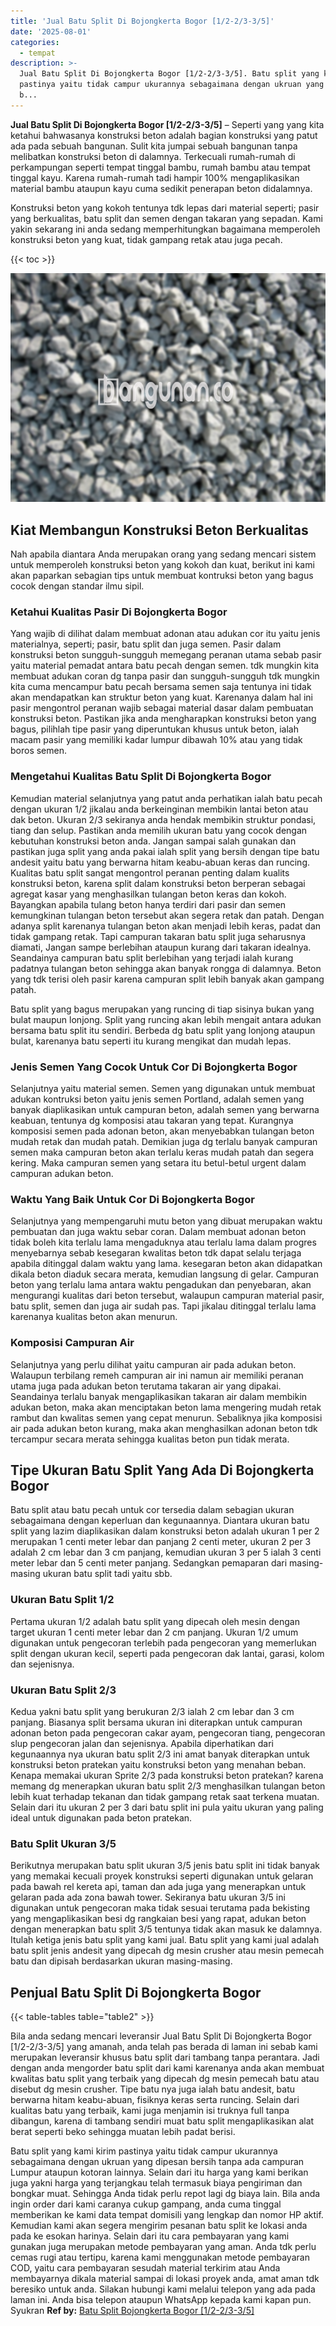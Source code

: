 ```yaml
---
title: 'Jual Batu Split Di Bojongkerta Bogor [1/2-2/3-3/5]'
date: '2025-08-01'
categories:
  - tempat
description: >-
  Jual Batu Split Di Bojongkerta Bogor [1/2-2/3-3/5]. Batu split yang kami kirim
  pastinya yaitu tidak campur ukurannya sebagaimana dengan ukruan yang dipesan
  b...
---
```


**Jual Batu Split Di Bojongkerta Bogor \[1/2-2/3-3/5\]** – Seperti yang yang kita ketahui bahwasanya konstruksi beton adalah bagian konstruksi yang patut ada pada sebuah bangunan. Sulit kita jumpai sebuah bangunan tanpa melibatkan konstruksi beton di dalamnya. Terkecuali rumah-rumah di perkampungan seperti tempat tinggal bambu, rumah bambu atau tempat tinggal kayu. Karena rumah-rumah tadi hampir 100% mengaplikasikan material bambu ataupun kayu cuma sedikit penerapan beton didalamnya.

Konstruksi beton yang kokoh tentunya tdk lepas dari material seperti; pasir yang berkualitas, batu split dan semen dengan takaran yang sepadan. Kami yakin sekarang ini anda sedang memperhitungkan bagaimana memperoleh konstruksi beton yang kuat, tidak gampang retak atau juga pecah.

{{< toc >}}

![Jual Batu Split Di Bojongkerta Bogor [1/2-2/3-3/5]](/images/jual-batu-split-36.png)

## Kiat Membangun Konstruksi Beton Berkualitas

Nah apabila diantara Anda merupakan orang yang sedang mencari sistem untuk memperoleh konstruksi beton yang kokoh dan kuat, berikut ini kami akan paparkan sebagian tips untuk membuat kontruksi beton yang bagus cocok dengan standar ilmu sipil.

### Ketahui Kualitas Pasir Di Bojongkerta Bogor

Yang wajib di dilihat dalam membuat adonan atau adukan cor itu yaitu jenis materialnya, seperti; pasir, batu split dan juga semen. Pasir dalam konstruksi beton sungguh-sungguh memegang peranan utama sebab pasir yaitu material pemadat antara batu pecah dengan semen. tdk mungkin kita membuat adukan coran dg tanpa pasir dan sungguh-sungguh tdk mungkin kita cuma mencampur batu pecah bersama semen saja tentunya ini tidak akan mendapatkan kan struktur beton yang kuat. Karenanya dalam hal ini pasir mengontrol peranan wajib sebagai material dasar dalam pembuatan konstruksi beton. Pastikan jika anda mengharapkan konstruksi beton yang bagus, pilihlah tipe pasir yang diperuntukan khusus untuk beton, ialah macam pasir yang memiliki kadar lumpur dibawah 10% atau yang tidak boros semen.

### Mengetahui Kualitas Batu Split Di Bojongkerta Bogor

Kemudian material selanjutnya yang patut anda perhatikan ialah batu pecah dengan ukuran 1/2 jikalau anda berkeinginan membikin lantai beton atau dak beton. Ukuran 2/3 sekiranya anda hendak membikin struktur pondasi, tiang dan selup. Pastikan anda memilih ukuran batu yang cocok dengan kebutuhan konstruksi beton anda. Jangan sampai salah gunakan dan pastikan juga split yang anda pakai ialah split yang bersih dengan tipe batu andesit yaitu batu yang berwarna hitam keabu-abuan keras dan runcing. Kualitas batu split sangat mengontrol peranan penting dalam kualits konstruksi beton, karena split dalam konstruksi beton berperan sebagai agregat kasar yang menghasilkan tulangan beton keras dan kokoh. Bayangkan apabila tulang beton hanya terdiri dari pasir dan semen kemungkinan tulangan beton tersebut akan segera retak dan patah. Dengan adanya split karenanya tulangan beton akan menjadi lebih keras, padat dan tidak gampang retak. Tapi campuran takaran batu split juga seharusnya diamati, Jangan sampe berlebihan ataupun kurang dari takaran idealnya. Seandainya campuran batu split berlebihan yang terjadi ialah kurang padatnya tulangan beton sehingga akan banyak rongga di dalamnya. Beton yang tdk terisi oleh pasir karena campuran split lebih banyak akan gampang patah.

Batu split yang bagus merupakan yang runcing di tiap sisinya bukan yang bulat maupun lonjong. Split yang runcing akan lebih mengait antara adukan bersama batu split itu sendiri. Berbeda dg batu split yang lonjong ataupun bulat, karenanya batu seperti itu kurang mengikat dan mudah lepas.

### Jenis Semen Yang Cocok Untuk Cor Di Bojongkerta Bogor

Selanjutnya yaitu material semen. Semen yang digunakan untuk membuat adukan kontruksi beton yaitu jenis semen Portland, adalah semen yang banyak diaplikasikan untuk campuran beton, adalah semen yang berwarna keabuan, tentunya dg komposisi atau takaran yang tepat. Kurangnya komposisi semen pada adonan beton, akan menyebabkan tulangan beton mudah retak dan mudah patah. Demikian juga dg terlalu banyak campuran semen maka campuran beton akan terlalu keras mudah patah dan segera kering. Maka campuran semen yang setara itu betul-betul urgent dalam campuran adukan beton.

### Waktu Yang Baik Untuk Cor Di Bojongkerta Bogor

Selanjutnya yang mempengaruhi mutu beton yang dibuat merupakan waktu pembuatan dan juga waktu sebar coran. Dalam membuat adonan beton tidak boleh kita terlalu lama mengaduknya atau terlalu lama dalam progres menyebarnya sebab kesegaran kwalitas beton tdk dapat selalu terjaga apabila ditinggal dalam waktu yang lama. kesegaran beton akan didapatkan dikala beton diaduk secara merata, kemudian langsung di gelar. Campuran beton yang terlalu lama antara waktu pengadukan dan penyebaran, akan mengurangi kualitas dari beton tersebut, walaupun campuran material pasir, batu split, semen dan juga air sudah pas. Tapi jikalau ditinggal terlalu lama karenanya kualitas beton akan menurun.

### Komposisi Campuran Air

Selanjutnya yang perlu dilihat yaitu campuran air pada adukan beton. Walaupun terbilang remeh campuran air ini namun air memiliki peranan utama juga pada adukan beton terutama takaran air yang dipakai. Seandainya terlalu banyak mengaplikasikan takaran air dalam membikin adukan beton, maka akan menciptakan beton lama mengering mudah retak rambut dan kwalitas semen yang cepat menurun. Sebaliknya jika komposisi air pada adukan beton kurang, maka akan menghasilkan adonan beton tdk tercampur secara merata sehingga kualitas beton pun tidak merata.

## Tipe Ukuran Batu Split Yang Ada Di Bojongkerta Bogor

Batu split atau batu pecah untuk cor tersedia dalam sebagian ukuran sebagaimana dengan keperluan dan kegunaannya. Diantara ukuran batu split yang lazim diaplikasikan dalam konstruksi beton adalah ukuran 1 per 2 merupakan 1 centi meter lebar dan panjang 2 centi meter, ukuran 2 per 3 adalah 2 cm lebar dan 3 cm panjang, kemudian ukuran 3 per 5 ialah 3 centi meter lebar dan 5 centi meter panjang. Sedangkan pemaparan dari masing-masing ukuran batu split tadi yaitu sbb.

### Ukuran Batu Split 1/2

Pertama ukuran 1/2 adalah batu split yang dipecah oleh mesin dengan target ukuran 1 centi meter lebar dan 2 cm panjang. Ukuran 1/2 umum digunakan untuk pengecoran terlebih pada pengecoran yang memerlukan split dengan ukuran kecil, seperti pada pengecoran dak lantai, garasi, kolom dan sejenisnya.

### Ukuran Batu Split 2/3

Kedua yakni batu split yang berukuran 2/3 ialah 2 cm lebar dan 3 cm panjang. Biasanya split bersama ukuran ini diterapkan untuk campuran adonan beton pada pengecoran cakar ayam, pengecoran tiang, pengecoran slup pengecoran jalan dan sejenisnya. Apabila diperhatikan dari kegunaannya nya ukuran batu split 2/3 ini amat banyak diterapkan untuk konstruksi beton pratekan yaitu konstruksi beton yang menahan beban. Kenapa memakai ukuran Sprite 2/3 pada konstruksi beton pratekan? karena memang dg menerapkan ukuran batu split 2/3 menghasilkan tulangan beton lebih kuat terhadap tekanan dan tidak gampang retak saat terkena muatan. Selain dari itu ukuran 2 per 3 dari batu split ini pula yaitu ukuran yang paling ideal untuk digunakan pada beton pratekan.

### Batu Split Ukuran 3/5

Berikutnya merupakan batu split ukuran 3/5 jenis batu split ini tidak banyak yang memakai kecuali proyek konstruksi seperti digunakan untuk gelaran pada bawah rel kereta api, taman dan ada juga yang menerapkan untuk gelaran pada ada zona bawah tower. Sekiranya batu ukuran 3/5 ini digunakan untuk pengecoran maka tidak sesuai terutama pada bekisting yang mengaplikasikan besi dg rangkaian besi yang rapat, adukan beton dengan menerapkan batu split 3/5 tentunya tidak akan masuk ke dalamnya. Itulah ketiga jenis batu split yang kami jual. Batu split yang kami jual adalah batu split jenis andesit yang dipecah dg mesin crusher atau mesin pemecah batu dan dipisah berdasarkan ukuran masing-masing.

## Penjual Batu Split Di Bojongkerta Bogor

{{< table-tables table="table2" >}}

Bila anda sedang mencari leveransir Jual Batu Split Di Bojongkerta Bogor \[1/2-2/3-3/5\] yang amanah, anda telah pas berada di laman ini sebab kami merupakan leveransir khusus batu split dari tambang tanpa perantara. Jadi dengan anda mengorder batu split dari kami karenanya anda akan membuat kwalitas batu split yang terbaik yang dipecah dg mesin pemecah batu atau disebut dg mesin crusher. Tipe batu nya juga ialah batu andesit, batu berwarna hitam keabu-abuan, fisiknya keras serta runcing. Selain dari kualitas batu yang terbaik, kami juga menjamin isi truknya full tanpa dibangun, karena di tambang sendiri muat batu split mengaplikasikan alat berat seperti beko sehingga muatan lebih padat berisi.

Batu split yang kami kirim pastinya yaitu tidak campur ukurannya sebagaimana dengan ukruan yang dipesan bersih tanpa ada campuran Lumpur ataupun kotoran lainnya. Selain dari itu harga yang kami berikan juga yakni harga yang terjangkau telah termasuk biaya pengiriman dan bongkar muat. Sehingga Anda tidak perlu repot lagi dg biaya lain. Bila anda ingin order dari kami caranya cukup gampang, anda cuma tinggal memberikan ke kami data tempat domisili yang lengkap dan nomor HP aktif. Kemudian kami akan segera mengirim pesanan batu split ke lokasi anda pada ke esokan harinya. Selain dari itu cara pembayaran yang kami gunakan juga merupakan metode pembayaran yang aman. Anda tdk perlu cemas rugi atau tertipu, karena kami menggunakan metode pembayaran COD, yaitu cara pembayaran sesudah material terkirim atau Anda membayarnya dikala material sampai di lokasi proyek anda, amat aman tdk beresiko untuk anda. Silakan hubungi kami melalui telepon yang ada pada laman ini. Anda bisa telepon ataupun WhatsApp kepada kami kapan pun. Syukran
**Ref by:** [Batu Split Bojongkerta Bogor [1/2-2/3-3/5]](https://id.wikipedia.org/wiki/Batu)
